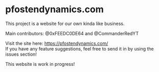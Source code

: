 # pfostendynamics.com

This project is a website for our own kinda like business.

Main contributors: @0xFEEDC0DE64 and @CommanderRedYT

Visit the site here: https://pfostendynamics.com/  
If you have any feature suggestions, feel free to send it in by using the issues section!

This website is work in progress!